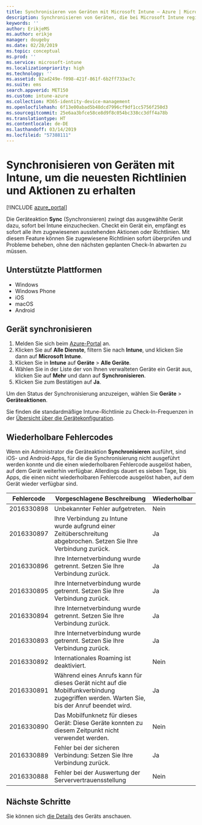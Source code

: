 ```yaml
---
title: Synchronisieren von Geräten mit Microsoft Intune – Azure | Microsoft-Dokumentation
description: Synchronisieren von Geräten, die bei Microsoft Intune registriert sind und dort verwaltet werden, um die neuesten Richtlinien und Aktionen zu erhalten. In diesem Artikel werden die Schritte erläutert, die zur Synchronisierung mithilfe des Azure-Portals erfordelrich sind. Außerdem werden die wiederholbaren Fehlercodes aufgeführt.
keywords: ''
author: ErikjeMS
ms.author: erikje
manager: dougeby
ms.date: 02/28/2019
ms.topic: conceptual
ms.prod: ''
ms.service: microsoft-intune
ms.localizationpriority: high
ms.technology: ''
ms.assetid: 02ad249e-f098-421f-861f-6b2ff733ac7c
ms.suite: ems
search.appverid: MET150
ms.custom: intune-azure
ms.collection: M365-identity-device-management
ms.openlocfilehash: 6f13e00abad5b48dcd7996cf9df1cc5756f250d3
ms.sourcegitcommit: 25e6aa3bfce58ce8d9f8c054bc338cc3dff4a78b
ms.translationtype: HT
ms.contentlocale: de-DE
ms.lasthandoff: 03/14/2019
ms.locfileid: "57388111"
---
```

# <a name="sync-devices-to-get-the-latest-policies-and-actions-with-intune"></a>Synchronisieren von Geräten mit Intune, um die neuesten Richtlinien und Aktionen zu erhalten


[!INCLUDE [azure_portal](./includes/azure_portal.md)]

Die Geräteaktion **Sync** (Synchronsieren) zwingt das ausgewählte Gerät dazu, sofort bei Intune einzuchecken. Checkt ein Gerät ein, empfängt es sofort alle ihm zugewiesenen ausstehenden Aktionen oder Richtlinien. Mit diesem Feature können Sie zugewiesene Richtlinien sofort überprüfen und Probleme beheben, ohne den nächsten geplanten Check-In abwarten zu müssen.

## <a name="supported-platforms"></a>Unterstützte Plattformen

- Windows
- Windows Phone
- iOS
- macOS
- Android

## <a name="sync-a-device"></a>Gerät synchronisieren

1. Melden Sie sich beim [Azure-Portal](https://portal.azure.com) an.
2. Klicken Sie auf **Alle Dienste**, filtern Sie nach **Intune**, und klicken Sie dann auf **Microsoft Intune**. 
3. Klicken Sie in **Intune** auf **Geräte** > **Alle Geräte**.
4. Wählen Sie in der Liste der von Ihnen verwalteten Geräte ein Gerät aus, klicken Sie auf **Mehr** und dann auf **Synchronisieren**.
5. Klicken Sie zum Bestätigen auf **Ja**.

Um den Status der Synchronisierung anzuzeigen, wählen Sie **Geräte** > **Geräteaktionen**.

Sie finden die standardmäßige Intune-Richtlinie zu Check-In-Frequenzen in der [Übersicht über die Gerätekonfiguration](device-profiles.md).

## <a name="retryable-error-codes"></a>Wiederholbare Fehlercodes

Wenn ein Administrator die Geräteaktion **Synchronisieren** ausführt, sind iOS- und Android-Apps, für die die Synchronisierung nicht ausgeführt werden konnte und die einen wiederholbaren Fehlercode ausgelöst haben, auf dem Gerät weiterhin verfügbar. Allerdings dauert es sieben Tage, bis Apps, die einen nicht wiederholbaren Fehlercode ausgelöst haben, auf dem Gerät wieder verfügbar sind.


| Fehlercode  | Vorgeschlagene Beschreibung | Wiederholbar |
|---|---|---|
| 2016330898 | Unbekannter Fehler aufgetreten. | Nein |
| 2016330897 | Ihre Verbindung zu Intune wurde aufgrund einer Zeitüberschreitung abgebrochen. Setzen Sie Ihre Verbindung zurück. | Ja |
| 2016330896 | Ihre Internetverbindung wurde getrennt. Setzen Sie Ihre Verbindung zurück. | Ja |
| 2016330895 | Ihre Internetverbindung wurde getrennt. Setzen Sie Ihre Verbindung zurück. | Ja |
| 2016330894 | Ihre Internetverbindung wurde getrennt. Setzen Sie Ihre Verbindung zurück. | Ja |
| 2016330893 | Ihre Internetverbindung wurde getrennt. Setzen Sie Ihre Verbindung zurück. | Ja|
| 2016330892 | Internationales Roaming ist deaktiviert. | Nein|
| 2016330891 | Während eines Anrufs kann für dieses Gerät nicht auf die Mobilfunkverbindung zugegriffen werden. Warten Sie, bis der Anruf beendet wird. | Ja|
| 2016330890 | Das Mobilfunknetz für dieses Gerät: Diese Geräte konnten zu diesem Zeitpunkt nicht verwendet werden. | Nein|
| 2016330889 | Fehler bei der sicheren Verbindung: Setzen Sie Ihre Verbindung zurück. | Ja|
| 2016330888 | Fehler bei der Auswertung der Serververtrauensstellung | Nein|

## <a name="next-steps"></a>Nächste Schritte

Sie können sich [die Details](device-inventory.md) des Geräts anschauen.
 
